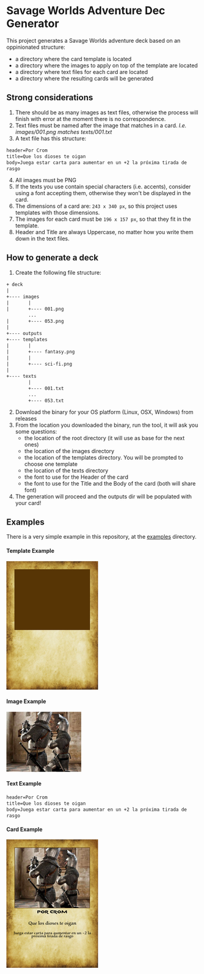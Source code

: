 # Savage Worlds Adventure Dec Generator
This project generates a Savage Worlds adventure deck based on an oppinionated structure:

- a directory where the card template is located
- a directory where the images to apply on top of the template are located
- a directory where text files for each card are located
- a directory where the resulting cards will be generated

## Strong considerations
1. There should be as many images as text files, otherwise the process will finish with error at the moment there is no correspondence.
2. Text files must be named after the image that matches in a card. _I.e. images/001.png matches texts/001.txt_
3. A text file has this structure:
```properties
header=Por Crom
title=Que los dioses te oigan
body=Juega estar carta para aumentar en un +2 la próxima tirada de rasgo
```
4. All images must be PNG
5. If the texts you use contain special characters (i.e. accents), consider using a font accepting them, otherwise they won't be displayed in the card.
6. The dimensions of a card are: `243 x 340 px`, so this project uses templates with those dimensions.
7. The images for each card must be `196 x 157 px`, so that they fit in the template.
8. Header and Title are always Uppercase, no matter how you write them down in the text files.

## How to generate a deck
1. Create the following file structure:

```
+ deck
|
+---- images
|       |
|       +---- 001.png
        ...
|       +---- 053.png
|
+---- outputs
+---- templates
|       |
|       +---- fantasy.png
|       |
|       +---- sci-fi.png
|
+---- texts
        |
        +---- 001.txt
        ...
        +---- 053.txt
```
2. Download the binary for your OS platform (Linux, OSX, Windows) from releases
3. From the location you downloaded the binary, run the tool, it will ask you some questions:
    - the location of the root directory (it will use as base for the next ones)
    - the location of the images directory
    - the location of the templates directory. You will be prompted to choose one template
    - the location of the texts directory
    - the font to use for the Header of the card
    - the font to use for the Title and the Body of the card (both will share font)
4. The generation will proceed and the outputs dir will be populated with your card!

## Examples

There is a very simple example in this repository, at the [examples](./examples) directory.

#### Template Example
![template.png](./examples/templates/fantasy.png)

#### Image Example
![001.png](./examples/images/001.png)

#### Text Example
```properties
header=Por Crom
title=Que los dioses te oigan
body=Juega estar carta para aumentar en un +2 la próxima tirada de rasgo
```

#### Card Example
![card_001.png](./examples/outputs/card_001.png)
